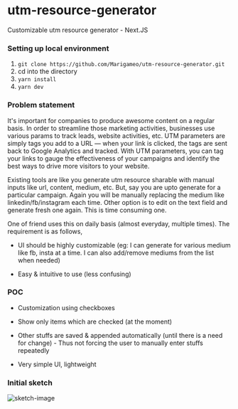 # utm-resource-generator
Customizable utm resource generator - Next.JS

### Setting up local environment

1. `git clone https://github.com/Marigameo/utm-resource-generator.git`
2. cd into the directory
3. `yarn install`
4. `yarn dev`

### Problem statement
It's important for companies to produce awesome content on a regular basis. In order to streamline those marketing activities, businesses use various params to track leads, website activities, etc. UTM parameters are simply tags you add to a URL — when your link is clicked, the tags are sent back to Google Analytics and tracked. With UTM parameters, you can tag your links to gauge the effectiveness of your campaigns and identify the best ways to drive more visitors to your website.

Existing tools are like you generate utm resource sharable with manual inputs like url, content, medium, etc. But, say you are upto generate for a particular campaign. Again you will be manually replacing the medium like linkedin/fb/instagram each time. Other option is to edit on the text field and generate fresh one again. This is time consuming one. 

One of friend uses this on daily basis (almost everyday, multiple times). The requirement is as follows, 

* UI should be highly customizable (eg: I can generate for various medium like fb, insta at a time. I can also add/remove mediums from the list when needed)

* Easy & intuitive to use (less confusing)

### POC

* Customization using checkboxes

* Show only items which are checked (at the moment)

* Other stuffs are saved & appended automatically (until there is a need for change) - Thus not forcing the user to manually enter stuffs repeatedly

* Very simple UI, lightweight

### Initial sketch

![sketch-image](https://drive.google.com/file/d/1oNSIq496DNTipo5cmGty1g-3IpEJelVY/view?usp=sharing)